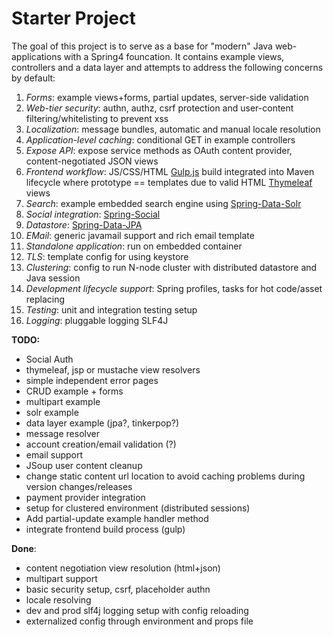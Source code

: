 # Starter Project
The goal of this project is to serve as a base for "modern" Java web-applications with a Spring4 founcation. It contains example views, controllers and a data layer and attempts to address the following concerns by default:


1. _Forms_: example views+forms, partial updates, server-side validation
1. _Web-tier security_: authn, authz, csrf protection and user-content filtering/whitelisting to prevent xss
1. _Localization_: message bundles, automatic and manual locale resolution
1. _Application-level caching_: conditional GET in example controllers
1. _Expose API_: expose service methods as OAuth content provider, content-negotiated JSON views
1. _Frontend workflow_: JS/CSS/HTML [Gulp.js](http://gulpjs.com/) build integrated into Maven lifecycle where prototype == templates due to valid HTML [Thymeleaf](http://www.thymeleaf.org/) views
1. _Search_: example embedded search engine using [Spring-Data-Solr](https://github.com/spring-projects/spring-data-solr)
1. _Social integration_: [Spring-Social](http://projects.spring.io/spring-social/)
1. _Datastore_: [Spring-Data-JPA](http://projects.spring.io/spring-data-jpa/)
1. _EMail_: generic javamail support and rich email template
1. _Standalone application_: run on embedded container
1. _TLS_: template config for using keystore
1. _Clustering_: config to run N-node cluster with distributed datastore and Java session
1. _Development lifecycle support_: Spring profiles, tasks for hot code/asset replacing
1. _Testing_: unit and integration testing setup
1. _Logging_: pluggable logging SLF4J

__TODO:__

* Social Auth
* thymeleaf, jsp or mustache view resolvers
* simple independent error pages
* CRUD example + forms
* multipart example
* solr example
* data layer example (jpa?, tinkerpop?)
* message resolver
* account creation/email validation (?)
* email support
* JSoup user content cleanup
* change static content url location to avoid caching problems during version changes/releases
* payment provider integration
* setup for clustered environment (distributed sessions)
* Add partial-update example handler method
* integrate frontend build process (gulp)

__Done__:

* content negotiation view resolution (html+json)
* multipart support
* basic security setup, csrf, placeholder authn
* locale resolving
* dev and prod slf4j logging setup with config reloading
* externalized config through environment and props file
  
